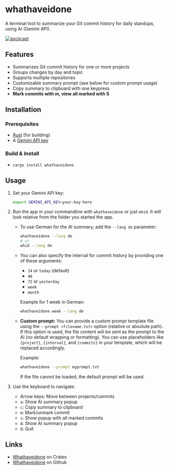 # whathaveidone

A terminal tool to summarize your Git commit history for daily standups, using AI (Gemini API).

[![asciicast](https://asciinema.org/a/l58gl6wettdA3x4eLD4jCkWkq.svg)](https://asciinema.org/a/l58gl6wettdA3x4eLD4jCkWkq)

## Features

- Summarizes Git commit history for one or more projects
- Groups changes by day and topic
- Supports multiple repositories
- Customizable summary prompt (see below for custom prompt usage)
- Copy summary to clipboard with one keypress
- **Mark commits with m, view all marked with S**

## Installation

### Prerequisites

- [Rust](https://rustup.rs/) (for building)
- A [Gemini API key](https://aistudio.google.com/app/apikey)

### Build & Install

- `cargo install whathaveidone`


## Usage

1. Set your Gemini API key:
   ```sh
   export GEMINI_API_KEY=your-key-here
   ```

2. Run the app in your commandline with `whathaveidone` or just `whid`. It will look relative from the folder you started the app. 

   - To use German for the AI summary, add the `--lang de` parameter:
     ```sh
     whathaveidone --lang de
     # or
     whid --lang de
     ```

   - You can also specify the interval for commit history by providing one of these arguments:
     - `24` or `today` (default)
     - `48`
     - `72` or `yesterday`
     - `week`
     - `month`
     
     Example for 1 week in German:
     ```sh
     whathaveidone week --lang de
     ```

   - **Custom prompt:**
     You can provide a custom prompt template file using the `--prompt <filename.txt>` option (relative or absolute path). If this option is used, the file content will be sent as the prompt to the AI (no default wrapping or formatting). You can use placeholders like `{project}`, `{interval}`, and `{commits}` in your template, which will be replaced accordingly.
     
     Example:
     ```sh
     whathaveidone --prompt myprompt.txt
     ```
     If the file cannot be loaded, the default prompt will be used.

3. Use the keyboard to navigate:
   - Arrow keys: Move between projects/commits
   - `a`: Show AI summary popup
   - `c`: Copy summary to clipboard
   - `m`: Mark/unmark commit
   - `s`: Show popup with all marked commits
   - `A`: Show AI summary popup
   - `Q`: Quit


## Links
- [Whathaveidone](https://crates.io/crates/whathaveidone) on Crates
- [Whathaveidone](https://github.com/heroheman/whathaveidone) on Github